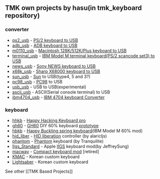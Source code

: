 ## TMK own projects by hasu(in tmk_keyboard repository)
### converter                                                                                                                                                                                          
* [ps2_usb]         - [PS/2 keyboard to USB][GH_ps2]
* [adb_usb]         - [ADB keyboard to USB][GH_adb]
* [m0110_usb]       - [Macintosh 128K/512K/Plus keyboard to USB][GH_m0110]
* [terminal_usb]    - [IBM Model M terminal keyboard(PS/2 scancode set3) to USB][GH_terminal]
* [news_usb]        - [Sony NEWS keyboard to USB][GH_news]
* [x68k_usb]        - [Sharp X68000 keyboard to USB][GH_x68k]
* [sun_usb]         - [Sun] to USB(type4, 5 and 3?)
* [pc98_usb]        - [PC98] to USB
* [usb_usb]         - USB to USB(experimental)
* [ascii_usb]       - ASCII(Serial console terminal) to USB
* [ibm4704_usb]     - [IBM 4704 keyboard Converter][GH_ibm4704]
                   
### keyboard 
* [hhkb]            - [Happy Hacking Keyboard pro][GH_hhkb]
* [gh60]            - [GH60][GH60_diy] DIY 60% keyboard [prototype][GH60_proto]
* [hbkb]            - [Happy Buckling spring keyboard][GH_hbkb](IBM Model M 60% mod)
* [hid_liber]       - [HID liberation][HID_liber] controller (by alaricljs)
* [phantom]         - [Phantom] keyboard (by Tranquilite)
* [IIgs_Standard]   - Apple [IIGS] keyboard mod(by JeffreySung)
* [macway]          - [Compact keyboard mod][GH_macway] [retired]
* [KMAC]            - Korean custom keyboard
* [Lightsaber]      - Korean custom keyboard
             
[ps2_usb]:              https://github.com/tmk/tmk_keyboard/tree/master/converter/ps2_usb/
[adb_usb]:              https://github.com/tmk/tmk_keyboard/tree/master/converter/adb_usb/
[m0110_usb]:            https://github.com/tmk/tmk_keyboard/tree/master/converter/m0110_usb
[terminal_usb]:         https://github.com/tmk/tmk_keyboard/tree/master/converter/terminal_usb/
[news_usb]:             https://github.com/tmk/tmk_keyboard/tree/master/converter/news_usb/
[x68k_usb]:             https://github.com/tmk/tmk_keyboard/tree/master/converter/x68k_usb/
[sun_usb]:              https://github.com/tmk/tmk_keyboard/tree/master/converter/sun_usb/
[pc98_usb]:             https://github.com/tmk/tmk_keyboard/tree/master/converter/pc98_usb/
[usb_usb]:              https://github.com/tmk/tmk_keyboard/tree/master/converter/usb_usb/
[ascii_usb]:            https://github.com/tmk/tmk_keyboard/tree/master/converter/ascii_usb/
[ibm4704_usb]:          https://github.com/tmk/tmk_keyboard/tree/master/converter/ibm4704_usb
[hhkb]:                 https://github.com/tmk/tmk_keyboard/tree/master/keyboard/hhkb/
[gh60]:                 https://github.com/tmk/tmk_keyboard/tree/master/keyboard/gh60/
[hbkb]:                 https://github.com/tmk/tmk_keyboard/tree/master/keyboard/hbkb/
[hid_liber]:            https://github.com/tmk/tmk_keyboard/tree/master/keyboard/hid_liber/
[phantom]:              https://github.com/tmk/tmk_keyboard/tree/master/keyboard/phantom/
[IIgs_Standard]:        https://github.com/tmk/tmk_keyboard/tree/master/keyboard/IIgs/
[macway]:               https://github.com/tmk/tmk_keyboard/tree/master/keyboard/macway/
[KMAC]:                 https://github.com/tmk/tmk_keyboard/tree/master/keyboard/kmac/
[Lightsaber]:           https://github.com/tmk/tmk_keyboard/tree/master/keyboard/lightsaber/
             
[GH_macway]:    http://geekhack.org/showwiki.php?title=Island:11930
[GH_hhkb]:      http://geekhack.org/showwiki.php?title=Island:12047
[GH_ps2]:       http://geekhack.org/showwiki.php?title=Island:14618
[GH_adb]:       http://geekhack.org/showwiki.php?title=Island:14290
[GH_hhkb_bt]:   http://geekhack.org/showwiki.php?title=Island:20851
[GH_m0110]:     http://geekhack.org/showwiki.php?title=Island:24965
[GH_news]:      http://geekhack.org/showwiki.php?title=Island:25759
[GH_terminal]:  http://geekhack.org/showwiki.php?title=Island:27272
[GH_x68k]:      http://geekhack.org/showwiki.php?title=Island:29060
[GH_hbkb]:      http://geekhack.org/showwiki.php?title=Island:29483
[GH_ibm4704]:   http://geekhack.org/index.php?topic=54706.0
[HID_liber]:    http://deskthority.net/wiki/HID_Liberation_Device_-_DIY_Instructions
[Phantom]:      http://geekhack.org/index.php?topic=26742
[GH60_diy]:     http://geekhack.org/index.php?topic=34959
[GH60_proto]:   http://geekhack.org/index.php?topic=37570.0
[PC98]:         http://en.wikipedia.org/wiki/NEC_PC-9801
[Sun]:          http://en.wikipedia.org/wiki/Sun-3
[IIGS]:         http://en.wikipedia.org/wiki/Apple_IIGS


See other [[TMK Based Projects]]